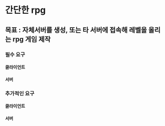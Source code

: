 # 간단한 rpg
## 목표 : 자체서버를 생성, 또는 타 서버에 접속해 레벨을 올리는 rpg 게임 제작

### 필수 요구
#### 클라이언트
#### 서버


### 추가적인 요구
#### 클라이언트
#### 서버
